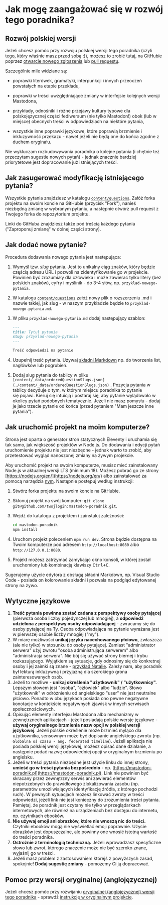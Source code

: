 # Jak mogę zaangażować się w rozwój tego poradnika?

## Rozwój polskiej wersji

Jeżeli chcesz pomóc przy rozwoju polskiej wersji tego poradnika (czyli tego, który właśnie masz przed sobą :)), możesz to zrobić tutaj, na GitHubie poprzez [otwarcie nowego zgłoszenia](https://github.com/lwojcik/Mastodon-Poradnik/issues) lub [pull requestu](https://github.com/lwojcik/Mastodon-Poradnik/pulls).

Szczególnie mile widziane są:

- poprawki literówek, gramatyki, interpunkcji i innych przeoczeń powstałych na etapie przekładu,

- poprawki w treści uwzględniające zmiany w interfejsie kolejnych wersji Mastodona,

- przykłady, odnośniki i różne przejawy kultury typowe dla polskojęzycznej części fediwersum (nie tylko Mastodon!) obok (lub w miejsce) obecnych treści w odpowiedziach na niektóre pytania,

- wszystkie inne poprawki językowe, które poprawią brzmienie i inkluzywność przekazu - nawet jeżeli nie będą one do końca zgodne z duchem oryginału.

Nie wykluczam rozbudowywania poradnika o kolejne pytania (i chętnie też przeczytam sugestie nowych pytań) - jednak znacznie bardziej priorytetowe jest dopracowanie już istniejących treści.

## Jak zasugerować modyfikację istniejącego pytania?

Wszystkie pytania znajdziesz w katalogu [`content/questions`](./content/questions). Załóż forka projektu na swoim koncie na GitHubie (przycisk "Fork"), nanieś niezbędną zmianę w wybranym pytaniu, a następnie otwórz pull request z Twojego forka do repozytorium projektu.

Linki do GitHuba znajdziesz także pod treścią każdego pytania ("Zaproponuj zmianę" w dolnej części strony).

## Jak dodać nowe pytanie?

Procedura dodawania nowego pytania jest następująca:

1. Wymyśl tzw. _slug_ pytania. Jest to unikalny ciąg znaków, który będzie częścią adresu URL i pozwoli na zidentyfikowanie go w projekcie. Powinien być zrozumiały dla człowieka i może zawierać tylko litery (bez polskich znaków), cyfry i myślinik - do 3-4 słów, np. `przyklad-nowego-pytania`.

1. W katalogu [`content/questions`](./content/questions) załóż nowy plik o rozszerzeniu .md i nazwie takiej, jak slug - w naszym przykładzie będzie to `przyklad-nowego-pytania.md`.

1. W pliku `przyklad-nowego-pytania.md` dodaj następujący szablon:

   ```md
   ---
   title: Tytuł pytania
   slug: przyklad-nowego-pytania
   ---

   Treść odpowiedzi na pytanie
   ```

1. Uzupełnij treść pytania. Używaj [składni Markdown](https://stormit.pl/markdown/) np. do tworzenia list, nagłówków lub pogrubień.

1. Dodaj slug pytania do tablicy w pliku `[content/_data/orderedQuestionSlugs.json](./content/_data/orderedQuestionSlugs.json)` . Pozycja pytania w tablicy decyduje o tym, w którym miejscu poradnika to pytanie się pojawi. Kieruj się intuicją i postaraj się, aby pytanie wylądowało w okolicy pytań podobnych tematycznie. Jeżeli nie masz pomysłu - dodaj je jako trzecie pytanie od końca (przed pytaniem "Mam jeszcze inne pytania").

## Jak uruchomić projekt na moim komputerze?

Strona jest oparta o generator stron statycznych Eleventy i uruchamia się tak samo, jak większość projektów w Node.js. Do dodawania i edycji pytań uruchomienie projektu nie jest niezbędne - jednak warto to zrobić, aby przetestować wygląd nanoszonej zmiany na żywym projekcie.

Aby uruchomić projekt na swoim komputerze, musisz mieć zainstalowany Node.js w aktualnej wersji LTS (minimum 18). Możesz pobrać go ze strony [https://nodejs.org/en/](https://nodejs.org/en/) albo zainstalować za pomocą narzędzia [nvm](https://github.com/nvm-sh/nvm). Następnie postępuj według instrukcji:

1. Stwórz forka projektu na swoim koncie na GitHubie.
1. Sklonuj projekt na swój komputer: `git clone git@github.com/twojlogin:mastodon-poradnik.git`.
1. Wejdź do katalogu z projektem i zainstaluj zależności:

   ```bash
   cd mastodon-poradnik
   npm install
   ```

1. Uruchom projekt poleceniem `npm run dev`. Strona będzie dostępna na Twoim komputerze pod adresem `http://localhost:8080` albo `http://127.0.0.1:8080`.

1. Projekt możesz zatrzymać zamykając okno konsoli, w której został uruchomiony lub kombinacją klawiszy <kbd>Ctrl+C</kbd>.

Sugerujemy użycie edytora z obsługą składni Markdown, np. Visual Studio Code - posiada on kolorowanie składni i pozwala na podgląd edytowanej strony na żywo.

## Wytyczne językowe

1. **Treść pytania powinna zostać zadana z perspektywy osoby pytającej** (pierwsza osoba liczby pojedynczej lub mnogiej), a **odpowiedź udzielona z perspektywy osoby odpowiadającej** - zwracamy się do osoby pytającej na Ty. Osoba odpowiadająca na pytanie wyrażana jest w pierwszej osobie liczby mnogiej ("my").
1. W miarę możliwości **unikaj języka nacechowanego płciowo,** zwłaszcza (ale nie tylko) w stosunku do osoby pytającej. Zamiast "administrator serwera" użyj zwrotu "osoba administrująca serwerem" albo "administracja serwera". Nie bój się używać strony biernej i trybu rozkazującego. Wyjątkiem są sytuacje, gdy odnosimy się do konkretnej osoby i jej zaimki są znane - [przykład Natalie](https://mastodon-poradnik.pl/co-oznacza-swieczka/). Zależy nam, aby poradnik był lekturą inkluzywną i przyjazną dla szerokiego grona zainteresowanych osób.
1. Jeżeli to możliwe - **unikaj określenia "użytkownik" / "użytkownicy".** Lepszym słowem jest "osoba", "człowiek" albo "ludzie". Słowo "użytkownik" w odróżnieniu od angielskiego "user" nie jest neutralne płciowo. Ponadto w obu językach posiada ono pewne negatywne konotacje w kontekście negatywnych zjawisk w innych serwisach społecznościowych.
1. Opisując elementy interfejsu Mastodona albo mechanizmy w zewnętrznech aplikacjach - jeżeli posiadają polskie wersje językowe - **używaj oryginalnego brzmienia nazw opcji w polskiej wersji językowej**. Jeżeli polskie określenie może brzmieć myląco dla użytkownika, sensownym może być dopisanie angielskiego zwrotu (np. `Globalna oś czasu - ang. federated timeline`). Jeżeli aplikacja nie posiada polskiej wersji językowej, możesz opisać dane działanie, a następnie podać nazwę odpowiedniej opcji w oryginalnym brzmieniu po angielsku.
1. Jeżeli w treści pytania niezbędne jest użycie linku do innej strony, **umieść go w treści pytania bezpośrednio** - np. [https://mastodon-poradnik.pl](https://mastodon-poradnik.pl). Link nie powinien być skracany przez zewnętrzny serwis ani zawierać elementów niepotrzebnych do prawidłowego zlokalizowania zasobu (np. parametrów umożliwiających identyfikację źródła, z którego pochodzi ruch). W pewnych sytuacjach możesz linkować zwroty w treści odpowiedzi, jeżeli link nie jest konieczny do zrozumienia treści pytania. Pamiętaj, że poradnik jest czytany nie tylko w przeglądarkach internetowych, ale również na urządzeniach bez dostępu do internetu, np. czytnikach ebooków.
1. **Nie używaj emoji ani obrazków, które nie wnoszą nic do treści.** Czytniki ebooków mogą nie wyświetlać emoji poprawnie. Użycie obrazków jest dopuszczalne, ale powinny one wnosić istotną wartość do treści poradnika.
1. **Ostrożnie z terminologią techniczną.** Jeżeli wprowadzasz specyficzne słowo lub zwrot, którego znaczenie może nie być szeroko znane, wyjaśnij go w treści.
1. Jeżeli masz problem z zastosowaniem którejś z powyższych zasad, spokojnie! **Dodaj sugestię zmiany** - pomożemy Ci ją dopracować.

## Pomoc przy wersji oryginalnej (anglojęzycznej)

Jeżeli chcesz pomóc przy rozwijaniu [oryginalnej (anglojęzycznej) wersji tego poradnika](https://github.com/joyeusenoelle/GuideToMastodon) - sprawdź [instrukcję w oryginalnym projekcie](https://github.com/joyeusenoelle/GuideToMastodon/blob/main/contributing.md).
